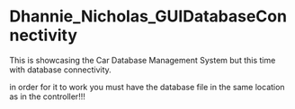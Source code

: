 # Dhannie_Nicholas_GUIDatabaseConnectivity
<P>This is showcasing the Car Database Management System but this time with database connectivity.</P>
<p>in order for it to work you must have the database file in the same location as in the controller!!!</p>

